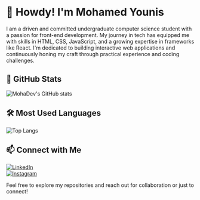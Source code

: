 # 👋 Howdy! I'm Mohamed Younis

I am a driven and committed undergraduate computer science student with a passion for front-end development. My journey in tech has equipped me with skills in HTML, CSS, JavaScript, and a growing expertise in frameworks like React. I'm dedicated to building interactive web applications and continuously honing my craft through practical experience and coding challenges.

## 🚀 GitHub Stats

![MohaDev's GitHub stats](https://github-readme-stats.vercel.app/api?username=MohaDev&show_icons=true&theme=radical)

## 🛠️ Most Used Languages

![Top Langs](https://github-readme-stats.vercel.app/api/top-langs/?username=MohaDev&layout=compact&theme=radical)

## 📫 Connect with Me

[![LinkedIn](https://img.shields.io/badge/LinkedIn-Profile-blue?style=for-the-badge&logo=linkedin)](https://www.linkedin.com/in/mohamedabdulrahmanyounis/)  
[![Instagram](https://img.shields.io/badge/Instagram-Profile-purple?style=for-the-badge&logo=instagram)](https://www.instagram.com/Moyrith/)

Feel free to explore my repositories and reach out for collaboration or just to connect!

